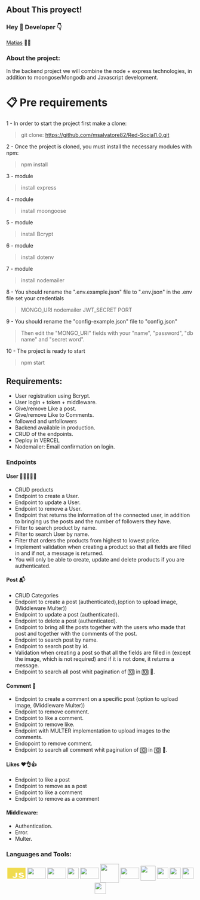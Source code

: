 ## About This proyect!

### Hey 👋 Developer 👇
 [Matias](https://github.com/msalvatore82) 🧑‍🦲


### About the project:
In the backend project we will combine the node + express technologies, in addition to moongose/Mongodb and Javascript development.

# 📋 Pre requirements

1 - In order to start the project first make a clone:

> git clone:  https://github.com/msalvatore82/Red-Social1.0.git

2 - Once the project is cloned, you must install the necessary modules with npm:
> npm install

3 - module
> install express

4 - module
> install moongoose

5 - module
> install Bcrypt

6 - module
> install dotenv

7 - module
> install nodemailer

8 - You should rename the ".env.example.json" file to ".env.json" 
in the .env file set your credentials
> MONGO_URI
> nodemailer
> JWT_SECRET
> PORT

9 - You should rename the "config-example.json" file to "config.json" 
> Then edit the "MONGO_URI" fields with your "name", "password", "db name" and "secret word".

10 - The project is ready to start
> npm start

## Requirements:
- User registration using Bcrypt.
- User login + token + middleware.
- Give/remove Like a post.
- Give/remove Like to Comments.
- followed and unfollowers
- Backend available in production.
- CRUD of the endpoints.
- Deploy in VERCEL 
- Nodemailer: Email confirmation on login.

### Endpoints
#### User 🙋‍♂️​🙋​🙋‍♀️​
- CRUD products
- Endpoint to create a User.
- Endpoint to update a User.
- Endpoint to remove a User.
- Endpoint that returns the information of the connected user, in addition to bringing us the posts and the number of  followers they have.
- Filter to search product by name.
- Filter to search User by name.
- Filter that orders the products from highest to lowest price.
- Implement validation when creating a product so that all fields are filled in and if not, a message is returned.
- You will only be able to create, update and delete products if you are authenticated.

#### Post 📬​
- CRUD Categories
- Endpoint to create a post (authenticated),(option to upload image, (Middleware Multer))
- Endpoint to update a post (authenticated).
- Endpoint to delete a post (authenticated).
- Endpoint to bring all the posts together with the users who made that post and together with the comments of the post.
- Endpoint to search post by name.
- Endpoint to search post by id.
- Validation when creating a post so that all the fields are filled in (except the image, which is not required) and if it is not done, it returns a message.
- Endpoint to search all post whit pagination of 🔟​ in 🔟​ 📄​.


#### Comment 📝​
- Endpoint to create a comment on a specific post (option to upload image, (Middleware Multer))
- Endpoint to remove comment.
- Endpoint to like a comment.
- Endpoint to remove like.
- Endpoint with MULTER implementation to upload images to the comments.
- Endopoint to remove comment.
- Endpoint to search all comment whit pagination of 🔟​ in 🔟​ 📄​.

#### Likes ❤️​👌​👍​
- Endpoint to like a post
- Endpoint to remove as a post
- Endpoint to like a comment
- Endpoint to remove as a comment


#### Middleware:
- Authentication.
- Error.
- Multer.

### Languages and Tools:
<p align="center">
  <img align="center" height="30" width="50" src="https://raw.githubusercontent.com/devicons/devicon/master/icons/javascript/javascript-plain.svg">
  <img align="center"  height="30" width="50" src="https://cdn.jsdelivr.net/gh/devicons/devicon/icons/nodejs/nodejs-original.svg">
  <img align="center"  height="30" width="50" src="https://cdn.jsdelivr.net/gh/devicons/devicon/icons/git/git-original.svg">
  <img align="center" height="30" width="30" src="https://cdn.svgporn.com/logos/visual-studio-code.svg">
  <img align="center"  height="30" width="50" src="https://cdn.jsdelivr.net/gh/devicons/devicon/icons/github/github-original.svg">
  <img align="center"  height="50" width="50" src="https://avatars.githubusercontent.com/u/7552965?s=400&v=4.svg">
  <img align="center" height="30" width="50" src="https://cdn.jsdelivr.net/gh/devicons/devicon/icons/npm/npm-original-wordmark.svg">
  <img align="center"  height="40" width="40" src="https://cdn.worldvectorlogo.com/logos/postman.svg">

  <img align="center" height="30" width="30" src="https://p.kindpng.com/picc/s/385-3850482_mongodb-logo-png-transparent-png.png">

 <img align="center"  height="30" width="30" src="https://raw.githubusercontent.com/andris9/Nodemailer/master/assets/nm_logo_200x136.png">

  <img align="center" height="30" width="30" src="https://img.stackshare.io/package/19054/default_2be036aaca5c71baf790e00f1ef80dd37a625905.png">
  
   <img align="center" height="30" width="30" src="https://avatars2.githubusercontent.com/u/7658037?v=3&s=400">
      </p> 




